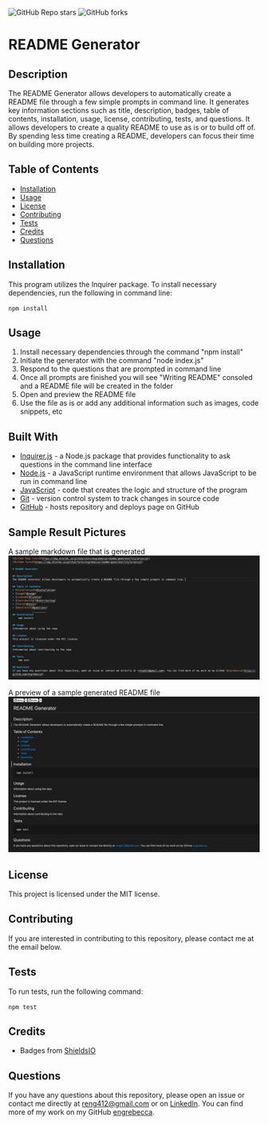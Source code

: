 ![GitHub Repo stars](https://img.shields.io/github/stars/engrebecca/readme-generator?style=social)
![GitHub forks](https://img.shields.io/github/forks/engrebecca/readme-generator?style=social)

# README Generator

## Description
The README Generator allows developers to automatically create a README file through a few simple prompts in command line. It generates key information sections such as title, description, badges, table of contents, installation, usage, license, contributing, tests, and questions. It allows developers to create a quality README to use as is or to build off of. By spending less time creating a README, developers can focus their time on building more projects.

## Table of Contents
* [Installation](#installation)
* [Usage](#usage)
* [License](#license)
* [Contributing](#contributing)
* [Tests](#tests)
* [Credits](#credits)
* [Questions](#questions)

## Installation
This program utilizes the Inquirer package. To install necessary dependencies, run the following in command line:

    npm install

## Usage
1. Install necessary dependencies through the command "npm install"
2. Initiate the generator with the command "node index.js"
3. Respond to the questions that are prompted in command line
4. Once all prompts are finished you will see "Writing README" consoled and a README file will be created in the folder
5. Open and preview the README file
6. Use the file as is or add any additional information such as images, code snippets, etc 

## Built With
* [Inquirer.js](https://www.npmjs.com/package/inquirer) - a Node.js package that provides functionality to ask questions in the command line interface
* [Node.js](https://nodejs.org/en/) - a JavaScript runtime environment that allows JavaScript to be run in command line
* [JavaScript](https://developer.mozilla.org/en-US/docs/Web/JavaScript) - code that creates the logic and structure of the program
* [Git](https://git-scm.com/) - version control system to track changes in source code
* [GitHub](https://github.com/) - hosts repository and deploys page on GitHub

## Sample Result Pictures
A sample markdown file that is generated
![Sample Image](assets/markdown.png)

A preview of a sample generated README file 
![Sample Image](assets/preview.png)

## License
This project is licensed under the MIT license.

## Contributing
If you are interested in contributing to this repository, please contact me at the email below. 

## Tests
To run tests, run the following command:

    npm test

## Credits
* Badges from [ShieldsIO](https://shields.io/)

## Questions
If you have any questions about this repository, please open an issue or contact me directly at <reng412@gmail.com> or on [LinkedIn](https://www.linkedin.com/in/engrebecca/). You can find more of my work on my GitHub [engrebecca](https://github.com/engrebecca).
